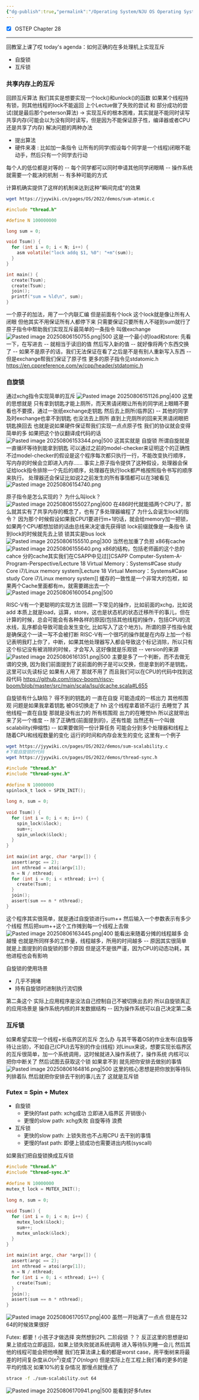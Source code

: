 ```yaml
---
{"dg-publish":true,"permalink":"/Operating System/NJU OS Operating System Design and Implementation/Lecture 05 并发控制：互斥/","dgPassFrontmatter":true,"noteIcon":""}
---
```



- [x] OSTEP Chapter 28
---
回教室上课了哎
today's agenda：如何正确的在多处理机上实现互斥
- 自旋锁
- 互斥锁

### 共享内存上的互斥
回顾互斥算法
我们其实是想要实现一个lock()和unlock()的函数 如果某个线程持有锁，则其他线程的lock不能返回
上个Lectue做了失败的尝试 和 部分成功的尝试(就是最后那个peterson算法)
-> 实现互斥的根本困难，其实就是不能同时读写共享内存(可能会以为没有同时读写，但是因为不能保证原子性，编译器或者CPU还是共享了内存)
解决问题的两种办法
- 提出算法
- 硬件来凑 : 比如加一条指令 让所有的同学(假设每个同学是一个线程)闭眼不能动手，然后只有一个同学去行动

每个人的低位都是对等的 -- 每个同学都可以同时申请其他同学闭眼睛 -- 操作系统就需要一个裁决的机制  -- 有多种可能的方式

计算机确实提供了这样的机制来达到这种"瞬间完成"的效果
```bash
wget https://jyywiki.cn/pages/OS/2022/demos/sum-atomic.c
```

```c
#include "thread.h"

#define N 100000000

long sum = 0;

void Tsum() {
  for (int i = 0; i < N; i++) {
    asm volatile("lock addq $1, %0": "+m"(sum));
  }
}

int main() {
  create(Tsum);
  create(Tsum);
  join();
  printf("sum = %ld\n", sum);
}

```
一个原子的加法，用了一个内联汇编 但是前面有个lock
这个lock就是像让所有人闭眼 但他其实不用保证所有人都停下来 只需要保证只要所有人不碰到sum就行了
原子指令中帮助我们实现互斥最简单的一条指令 叫做exchange
![Pasted image 20250806150755.png|500](/img/user/accessory/Pasted%20image%2020250806150755.png)
这是一个最小的load和store: 先看一下，在写进去 -- 就相当于读旧的值 然后写入新的值 -- 就好像将两个东西交换了 -- 如果不是原子的话，我们无法保证在看了之后是不是有别人重新写入东西 -- 但是exchange帮我们保证了原子性
更多的原子指令见stdatomic.h https://en.cppreference.com/w/cpp/header/stdatomic.h
### 自旋锁
通过xchg指令实现简单的互斥
![Pasted image 20250806151126.png|400](/img/user/accessory/Pasted%20image%2020250806151126.png)
这里的思想就是 只有拿到钥匙才能上厕所，而天黑请闭眼让所有的同学闭上眼睛不要看也不要摸，通过一张纸exchange走钥匙 然后去上厕所(临界区) -- 其他的同学及时exchange也拿不到钥匙 也没法去上厕所 直到上完厕所的回来天黑请闭眼把钥匙换回去
也就是说如果硬件保证帮我们实现一点点原子性 我们的协议就会变得简单的多
如果把这个协议翻译成代码的话
![Pasted image 20250806153344.png|500](/img/user/accessory/Pasted%20image%2020250806153344.png)
这其实就是 自旋锁
所谓自旋就是一直循环等待到能拿到钥匙
可以通过之前的model-checker来证明这个的正确性
不过model-checker的假设是这个程序每次都只执行一行，不能改变执行顺序，写内存的时候会立即进入内存……
事实上原子指令提供了这种假设，处理器会保证给lock指令排除一个先后的顺序，处理器在执行lock都严格按照指令书写的顺序来执行。 处理器还会保证比如说2之前发生的所有事情都可以在3被看见 
![Pasted image 20250806154740.png](/img/user/accessory/Pasted%20image%2020250806154740.png)

原子指令是怎么实现的？ 为什么叫lock？
![Pasted image 20250806155027.png|600](/img/user/accessory/Pasted%20image%2020250806155027.png)
在486时代就能插两个CPU了，那么就其实有了共享内存的概念了，也有了多处理器编程了
为什么会诞生lock的指令？ 因为那个时候假设如果我CPU1要进行m+1的话，就会给memory加一把锁，如果两个CPU都想加锁的话由总线来决定谁先获得锁
lock前缀就像是一条指令 读到lock的时候就先去上锁
锁其实是bus lock
![Pasted image 20250806155510.png|300](/img/user/accessory/Pasted%20image%2020250806155510.png)
当然也加重了负担 x86有cache 
![Pasted image 20250806155640.png](/img/user/accessory/Pasted%20image%2020250806155640.png)
x86的结构，包括老师画的这个总的cahce 分的cache其实我们在CSAPP中见过[[CSAPP Computer-System-A-Program-Perspective/Lecture 18 Virtual Memory：Systems#Case study Core i7/Linux memory system\|Lecture 18 Virtual Memory：Systems#Case study Core i7/Linux memory system]]
缓存的一致性是一个非常大的包袱，如果两个Cache里面都有m，就需要踢出去一个
![Pasted image 20250806160054.png|500](/img/user/accessory/Pasted%20image%2020250806160054.png)

RISC-V有一个更聪明的实现方法
回顾一下常见的操作，比如前面的xchg，比如说add 本质上就是load，运算，store，这也是状态机的状态迁移所干的事儿，但在计算的时候，总会可能会有各种各样的原因(包括其他线程的操作，包括CPU的流水线，乱序都会导致可能会发生变化, 比如写入了这个地方)。所谓的原子性指令就是确保这个一读一写不会被打断
RISC-V有一个很巧的操作就是在内存上加一个标记表明我盯上你了，中断，如果其他处理器写入都会导致这个标记消除，所以只有这个标记没有被消除的时候，才会写入
这好像就是乐观锁 -- version的来源
![Pasted image 20250806161351.png|500](/img/user/accessory/Pasted%20image%2020250806161351.png)
主要是多了一个判断，而不去做无谓的交换, 因为我们前面提到了说前面的例子是可以交换，但是拿到的不是钥匙，这里可以先读标记 如果有人用了 那就不用了
而且我们可以在CPU的代码中找到这段代码 https://github.com/riscv-boom/riscv-boom/blob/master/src/main/scala/lsu/dcache.scala#L655 

自旋锁有什么缺陷？
得不到的钥匙的 一直在自旋
可能造成的一核出力 其他核围观
问题是如果我拿着钥匙 被OS切换走了 hh 这个线程拿着锁不运行 去睡觉了 其他线程一直在自旋 那就是没有出力的 所有核围观 出力的在睡觉hh
所以这就带出来了另一个维度 -- 除了正确性(前面提到的)，还有性能
当然还有一个叫做scalability(伸缩性) -- 如果要做同一份计算任务 可能会分到多个处理器和线程上 随着CPU和线程数量的变化 运行的时间和内存会发生的变化
这里有一个例子
```bash
wget https://jyywiki.cn/pages/OS/2022/demos/sum-scalability.c 
#下载自旋锁的代码
wget https://jyywiki.cn/pages/OS/2022/demos/thread-sync.h 
```

```c
#include "thread.h"  
#include "thread-sync.h"  
  
#define N 10000000  
spinlock_t lock = SPIN_INIT();  
  
long n, sum = 0;  
  
void Tsum() {  
  for (int i = 0; i < n; i++) {  
    spin_lock(&lock);  
    sum++;  
    spin_unlock(&lock);  
  }  
}  
  
int main(int argc, char *argv[]) {  
  assert(argc == 2);  
  int nthread = atoi(argv[1]);  
  n = N / nthread;  
  for (int i = 0; i < nthread; i++) {  
    create(Tsum);  
  }  
  join();  
  assert(sum == n * nthread);  
}
```
这个程序其实很简单，就是通过自旋锁进行sum++ 然后输入一个参数表示有多少个线程 然后把sum++这个工作摊到每一个线程上去做
![Pasted image 20250806163445.png|400](/img/user/accessory/Pasted%20image%2020250806163445.png)
能看出来随着分摊的线程越多 会越慢 也就是所同样多的工作量，线程越多，所用的时间越多 -- 原因其实很简单 就是上面提到的自旋锁的那个原因
但是这不是很严谨，因为CPU的动态功耗，其他进程也会有影响

自旋锁的使用场景
- 几乎不拥堵
- 持有自旋锁时进制执行流切换

第二条这个 实际上应用程序是没法自己控制自己不被切换出去的
所以自旋锁真正的应用场景是 操作系统内核的并发数据结构 -- 因为操作系统可以自己决定第二条


### 互斥锁
如果希望实现一个线程+长临界区的互斥 怎么办
与其干等着OS的作业发布(自旋等待让出锁)，不如自己(CPU)去写别的作业(线程)
对Linux来说，想要实现长临界区的互斥很简单，加一个系统调用，这时候就进入操作系统了，操作系统 内核可以把你中断关了 然后试图去获取这个锁 如果拿不到 就先把你安排去做别的事情
![Pasted image 20250806164816.png|500](/img/user/accessory/Pasted%20image%2020250806164816.png)
这里的核心思想是把你放到等待队列排着队 然后就把你安排去干别的事儿去了
这就是互斥锁

### Futex = Spin + Mutex
- 自旋锁
	- 更快的fast path: xchg成功 立即进入临界区 开销很小
	- 更慢的slow path: xchg失败 自旋等待 浪费
- 互斥锁
	- 更快的slow path: 上锁失败也不占用CPU 去干别的事情
	- 更慢的fast path: 即便上锁成功也需要进出内核(syscall)

如果我们把自旋锁换成互斥锁
```c
#include "thread.h"  
#include "thread-sync.h"  
  
#define N 10000000  
mutex_t lock = MUTEX_INIT();  
  
long n, sum = 0;  
  
void Tsum() {  
  for (int i = 0; i < n; i++) {  
    mutex_lock(&lock);  
    sum++;  
    mutex_unlock(&lock);  
  }  
}  
  
int main(int argc, char *argv[]) {  
  assert(argc == 2);  
  int nthread = atoi(argv[1]);  
  n = N / nthread;  
  for (int i = 0; i < nthread; i++) {  
    create(Tsum);  
  }  
  join();  
  assert(sum == n * nthread);  
}
```

![Pasted image 20250806170517.png|400](/img/user/accessory/Pasted%20image%2020250806170517.png)
虽然一开始满了一点点 但是在32 64的时候效果很好

Futex: 都要！小孩子才做选择
突然想到2PL 二阶段锁 ？？
反正这里的思想是如果上锁成功立即返回，如果上锁失败就进系统调用 进入等待队列睡一会儿 然后其他的线程可能会把他唤醒
我们在算法课上看的都是worst case，用平衡树来将最差的时间复杂度从$O(n^2)$变成了$O(nlogn)$ 但是实际上在工程上我们看的更多的是平均的情况 如果10%的复杂情况 那慢点就慢点了

```bash
strace -f ./sum-scalability.out 64
```
![Pasted image 20250806170941.png|500](/img/user/accessory/Pasted%20image%2020250806170941.png)
能看到好多futex